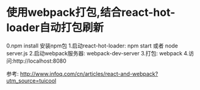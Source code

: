 # 使用webpack打包,结合react-hot-loader自动打包刷新

0.npm install 安装npm包
1.启动react-hot-loader: npm start 或者 node server.js
2.启动webpack服务器: webpack-dev-server
3.打包: webpack
4.访问:http://localhost:8080

参考:
http://www.infoq.com/cn/articles/react-and-webpack?utm_source=tuicool